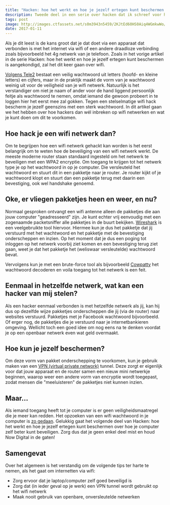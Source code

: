 ```yaml
---
title: "Hacken: hoe het werkt en hoe je jezelf ertegen kunt beschermen deel 2"
description: Tweede deel in een serie over hacken dat ik schreef voor het blog van Incentro. Dit artikel werd op [de site van Incentro](https://www.incentro.com/nl/blog/hacken-hoe-het-werkt-en-hoe-je-jezelf-ertegen-kunt-beschermen-deel-2/) gepubliceerd.
tags: post
image: http://images.ctfassets.net/s0m3943n5459/2KJtEd60HS0Aiq4WGmkwWo/c1af8abf50dfaac5f68900d4abc02955/man-coffee-cup-pen-1200x500.jpg
date: 2017-01-11
---
```

Als je dit leest is de kans groot dat je dat doet via een apparaat dat verbonden is met het internet via wifi of een andere draadloze verbinding zoals bijvoorbeeld het 4g netwerk van je telefoon. Zoals in het vorige artikel in de serie Hacken: hoe het werkt en hoe je jezelf ertegen kunt beschermen is aangekondigd, zal het dit keer gaan over wifi.

[Volgens Tele2](https://www.tele2.nl/klantenservice/thuis/internet/davolink-wifi-instellen/ "Tele2 over wachtwoorden") bestaat een veilig wachtwoord uit letters (hoofd- en kleine letters) en cijfers, maar in de praktijk maakt de vorm van je wachtwoord weinig uit voor de veiligheid van je wifi netwerk. Natuurlijk is het verstandiger om niet je naam of ander voor de hand liggend persoonlijk feitje als wachtwoord te nemen, omdat iemand die gewoon probeert in te loggen hier het eerst mee zal gokken. Tegen een stelselmatige wifi hack bescherm je jezelf geenszins met een sterk wachtwoord. In dit artikel gaan we het hebben over hoe hackers dan wél inbreken op wifi netwerken en wat je kunt doen om dit te voorkomen.

## Hoe hack je een wifi netwerk dan?
Om te begrijpen hoe een wifi netwerk gehackt kan worden is het eerst belangrijk om te weten hoe de beveiliging van een wifi netwerk werkt. De meeste moderne router staan standaard ingesteld om het netwerk te beveiligen met een WPA2 encryptie. Om toegang te krijgen tot het netwerk type je op het wachtwoord in op je computer. Die versleuteld het wachtwoord en stuurt dit in een pakketje naar je router. Je router kijkt of je wachtwoord klopt en stuurt dan een pakketje terug met daarin een bevestiging, ook wel handshake genoemd.

## Oke, er vliegen pakketjes heen en weer, en nu?
Normaal gesproken ontvangt een wifi antenne alleen de pakketjes die aan jouw computer "geadresseerd" zijn. Je kunt echter vrij eenvoudig met een zogenaamde packetsniffer alle pakketjes in de buurt bekijken. [Wireshark](https://www.wireshark.org/ "Officiele website van Wireshark") is een veelgebruikte tool hiervoor. Hiermee kun je dus het pakketje dat jij verstuurd met het wachtwoord en het pakketje met de bevestiging onderscheppen en inzien. Op het moment dat je dus een poging tot inloggen op het netwerk voorbij ziet komen en een bevestiging terug ziet gaan, weet je dat het pakketje het (weliswaar versleutelde) wachtwoord bevat.

Vervolgens kun je met een brute-force tool als bijvoorbeeld [Cowpatty](http://www.willhackforsushi.com/?page_id=50 "Artikel op Will Hack for Sushi over Cowpatty") het wachtwoord decoderen en voila toegang tot het netwerk is een feit.

## Eenmaal in hetzelfde netwerk, wat kan een hacker van mij stelen?
Als een hacker eenmaal verbonden is met hetzelfde netwerk als jij, kan hij dus op dezelfde wijze pakketjes onderscheppen die jij (via de router) naar websites verstuurd. Pakketjes met je Facebook wachtwoord bijvoorbeeld. Of erger nog, de pakketjes die je verstuurd naar je internetbankieren omgeving. Wellicht toch een goed idee om nog eens na te denken voordat je op een openbaar netwerk even wat geld overmaakt.

## Hoe kun je jezelf beschermen?
Om deze vorm van pakket onderschepping te voorkomen, kun je gebruik maken van een [VPN (virtual private network)](http://www.makeuseof.com/tag/vpn-tunnel-set/ "Artikel met uitleg over VPN op Make Use Of") tunnel. Deze zorgt er eigenlijk voor dat jouw apparaat en de router samen een nieuw mini netwerkje beginnen, waarop weer een andere vorm van encryptie wordt toegepast, zodat mensen die "meeluisteren" de pakketjes niet kunnen inzien.

## Maar...
Als iemand toegang heeft tot je computer is er geen veiligheidsmaatregel die je meer kan redden. Het opzoeken van een wifi wachtwoord in je computer is [zo gedaan](https://www.microsoft.com/surface/nl-nl/support/networking-and-connectivity/how-to-find-your-wireless-network-password?os=windows-10 "Artikel van Microsoft over het achterhalen van Wifi wachtwoorden."). Gelukkig gaat het volgende deel van Hacken: hoe het werkt en hoe je jezelf ertegen kunt beschermen over hoe je computer zelf beter kunt beveiligen. Zorg dus dat je geen enkel deel mist en houd Now Digital in de gaten!

## Samengevat
Over het algemeen is het verstandig om de volgende tips ter harte te nemen, als het gaat om internetten via wifi:

- Zorg ervoor dat je laptop/computer zelf goed beveiligd is
- Zorg dat (in ieder geval op je werk) een VPN tunnel wordt gebruikt op het wifi netwerk
- Maak nooit gebruik van openbare, onversleutelde netwerken